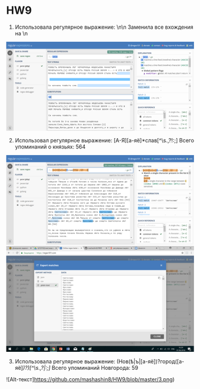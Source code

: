 # HW9

1. Использовалa регулярное выражение: \n\n 
Заменила все вхождения на \n

![Alt-текст](https://github.com/mashashin8/HW9/blob/master/1.png)


2. Использовал регулярное выражение: [А-Я][а-яё]*слав[^\s.,\?!:;] 
Всего упоминаний о князьях: 564

![Alt-текст](https://github.com/mashashin8/HW9/blob/master/2.png)
![Alt-текст](https://github.com/mashashin8/HW9/blob/master/2-1.png)


3. Использовалa регулярное выражение: (Нов(ѣ|ъ|[а-яё])?город([а-яё]*)?)[^\s.,\?|:;]* 
Всего упоминаний Новгорода: 59

![Alt-текст]https://github.com/mashashin8/HW9/blob/master/3.png)
